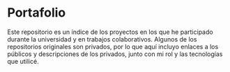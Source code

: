 # Portafolio
Este repositorio es un índice de los proyectos en los que he participado durante la universidad y en trabajos colaborativos. Algunos de los repositorios originales son privados, por lo que aquí incluyo enlaces a los públicos y descripciones de los privados, junto con mi rol y las tecnologías que utilicé.
